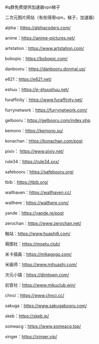 #q群免费提供加速器vpn梯子

二次元图片网站（有些得用vpn，梯子，加速器）

alpha：https://alphacoders.com/

anime：https://anime-pictures.net/

artstation：https://www.artstation.com/

bobopic：https://bobopic.com/

danbooru：https://danbooru.donmai.us/

e621：https://e621.net/

eshuu：https://e-shuushuu.net/

furaffinity：https://www.furaffinity.net/

furrynetwork：https://furrynetwork.com/

gelbooru：https://gelbooru.com/index.php

kemono：https://kemono.su/

konachan：https://konachan.com/post

pixiv： https://www.pixiv.net/ 

rule34：https://rule34.xxx/

safebooru：https://safebooru.org/

tbib：https://tbib.org/

wallhaven：https://wallhaven.cc/ 

wallhere：https://wallhere.com/

yande：https://yande.re/post 

zerochan：https://www.zerochan.net/

触站：https://www.huashi6.com/

萌图社：https://moetu.club/

米卡插画：https://mikagogo.com/

米画师：https://www.mihuashi.com/

次元小镇：https://dimtown.com/

初音社：https://www.mikuclub.win/

chnci：https://www.chnci.cc/

sakuga：https://www.sakugabooru.com/

skeb：https://skeb.jp/

someacg：https://www.someacg.top/

xinger：https://xinger.vip/
